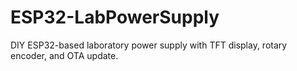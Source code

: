 # ESP32-LabPowerSupply
DIY ESP32-based laboratory power supply with TFT display, rotary encoder, and OTA update.
